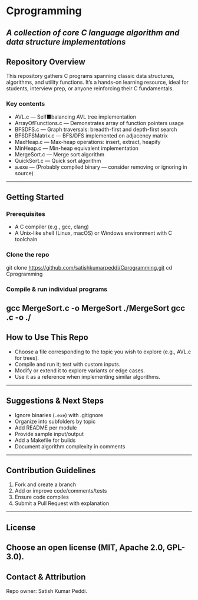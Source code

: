 # Cprogramming
*A collection of core C language algorithm and data structure implementations*
---
##  Repository Overview
This repository gathers C programs spanning classic data structures, algorithms, and utility
functions.
It’s a hands-on learning resource, ideal for students, interview prep, or anyone reinforcing their C
fundamentals.
### Key contents
- AVL.c — Self■balancing AVL tree implementation
- ArrayOfFunctions.c — Demonstrates array of function pointers usage
- BFSDFS.c — Graph traversals: breadth-first and depth-first search
- BFSDFSMatrix.c — BFS/DFS implemented on adjacency matrix
- MaxHeap.c — Max-heap operations: insert, extract, heapify
- MinHeap.c — Min-heap equivalent implementation
- MergeSort.c — Merge sort algorithm
- QuickSort.c — Quick sort algorithm
- a.exe — (Probably compiled binary — consider removing or ignoring in source)
---
##  Getting Started
### Prerequisites
- A C compiler (e.g., gcc, clang)
- A Unix-like shell (Linux, macOS) or Windows environment with C toolchain
### Clone the repo
git clone https://github.com/satishkumarpeddi/Cprogramming.git
cd Cprogramming
### Compile & run individual programs
gcc MergeSort.c -o MergeSort
./MergeSort
gcc .c -o
./
---
##  How to Use This Repo
- Choose a file corresponding to the topic you wish to explore (e.g., AVL.c for trees).
- Compile and run it; test with custom inputs.
- Modify or extend it to explore variants or edge cases.
- Use it as a reference when implementing similar algorithms.
---
## Suggestions & Next Steps
- Ignore binaries (`.exe`) with .gitignore
- Organize into subfolders by topic
- Add README per module
- Provide sample input/output
- Add a Makefile for builds
- Document algorithm complexity in comments
---
##  Contribution Guidelines
1. Fork and create a branch
2. Add or improve code/comments/tests
3. Ensure code compiles
4. Submit a Pull Request with explanation
---
##  License
Choose an open license (MIT, Apache 2.0, GPL-3.0).
---
##  Contact & Attribution
Repo owner: Satish Kumar Peddi.
